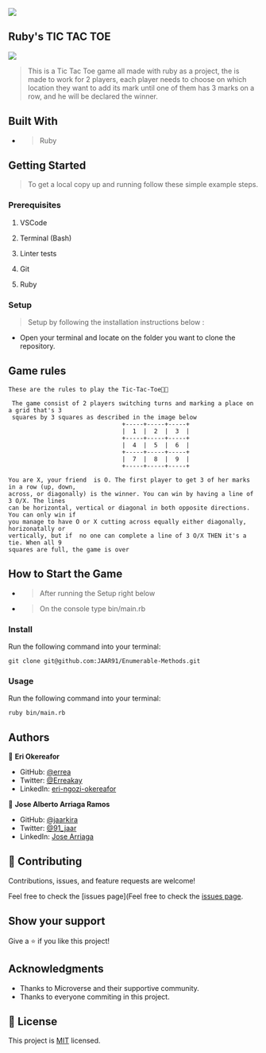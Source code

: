![](https://img.shields.io/badge/Microverse-blueviolet)

## Ruby's TIC TAC TOE

<img src="https://github.com/JAAR91/TIC-TAC-TOE/blob/feature/readme_game_instructions/lib/game_example.gif">

> This is a Tic Tac Toe game all made with ruby as a project, the is made to work for 2 players, each player needs to choose on which location they want to add its mark until one of them has 3 marks on a row, and he will be declared the winner.

## Built With

- >Ruby

## Getting Started

> To get a local copy up and running follow these simple example steps.

### Prerequisites

1. VSCode

2. Terminal (Bash)

3. Linter tests

4. Git

5. Ruby

### Setup

>Setup by  following the installation instructions below :
* Open your terminal and locate on the folder you want to clone the repository.

## Game rules

```
These are the rules to play the Tic-Tac-Toe👋🤓

 The game consist of 2 players switching turns and marking a place on a grid that's 3 
 squares by 3 squares as described in the image below
                                +-----+-----+-----+
                                |  1  |  2  |  3  |
                                +-----+-----+-----+
                                |  4  |  5  |  6  |
                                +-----+-----+-----+
                                |  7  |  8  |  9  |
                                +-----+-----+-----+

You are X, your friend  is O. The first player to get 3 of her marks in a row (up, down, 
across, or diagonally) is the winner. You can win by having a line of  3 O/X. The lines 
can be horizontal, vertical or diagonal in both opposite directions. You can only win if 
you manage to have O or X cutting across equally either diagonally, horizonatally or 
vertically, but if  no one can complete a line of 3 O/X THEN it's a tie. When all 9 
squares are full, the game is over
```

## How to Start the Game

- >After running the Setup right below

- >On the console type bin/main.rb
### Install

Run the following command into your terminal:

```console
git clone git@github.com:JAAR91/Enumerable-Methods.git
```

### Usage

Run the following command into your terminal:

```console
ruby bin/main.rb
```

## Authors

👤 **Eri Okereafor**

- GitHub: [@errea](https://github.com/errea)
- Twitter: [@Erreakay](https://twitter.com/Erreakay)
- LinkedIn: [eri-ngozi-okereafor](https://www.linkedin.com/in/eri-ngozi-okereafor/)

👤 **Jose Alberto Arriaga Ramos**

- GitHub: [@jaarkira](https://github.com/jaarkira )
- Twitter: [@91_jaar](https://twitter.com/91_jaar )
- LinkedIn: [Jose Arriaga](https://www.linkedin.com/in/jose-arriaga-63a851204/)

## 🤝 Contributing

Contributions, issues, and feature requests are welcome!

Feel free to check the [issues page](Feel free to check the [issues page](https://github.com/JAAR91/TIC-TAC-TOE/issues).

## Show your support

Give a ⭐️ if you like this project!

## Acknowledgments

- Thanks to Microverse and their supportive community.
- Thanks to everyone commiting in this project.

## 📝 License

This project is [MIT](./MIT.md) licensed.
